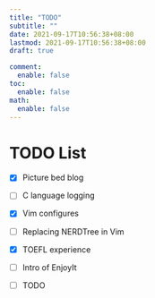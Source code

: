 ```yaml
---
title: "TODO"
subtitle: ""
date: 2021-09-17T10:56:38+08:00
lastmod: 2021-09-17T10:56:38+08:00
draft: true

comment:
  enable: false
toc:
  enable: false
math:
  enable: false
---
```


<!--more-->
# TODO List
- [x] Picture bed blog
- [ ] C language logging
- [x] Vim configures
- [ ] Replacing NERDTree in Vim
- [x] TOEFL experience
- [ ] Intro of EnjoyIt
- [ ] TODO

